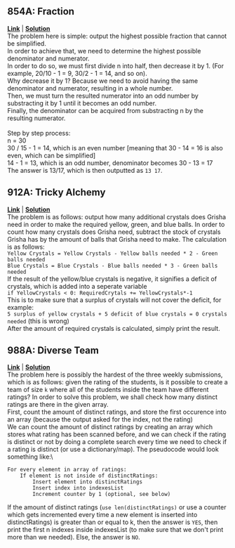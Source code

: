 ## 854A: Fraction  
[**Link**](http://codeforces.com/problemset/problem/854/A) | [**Solution**](http://codeforces.com/contest/854/submission/42278907)\
The problem here is simple: output the highest possible fraction that cannot be simplified.\
In order to achieve that, we need to determine the highest possible denominator and numerator.\
In order to do so, we must first divide n into half, then decrease it by 1. (For example, 20/10 - 1 = 9, 30/2 - 1 = 14, and so on).\
Why decrease it by 1? Because we need to avoid having the same denominator and numerator, resulting in a whole number.\
Then, we must turn the resulted numerator into an odd number by substracting it by 1 until it becomes an odd number.\
Finally, the denominator can be acquired from substracting n by the resulting numerator.\
\
Step by step process:\
n = 30\
30 / 15 - 1 = 14, which is an even number [meaning that 30 - 14 = 16 is also even, which can be simplified]\
14 - 1 = 13, which is an odd number, denominator becomes 30 - 13 = 17\
The answer is 13/17, which is then outputted as `13 17`.

## 912A: Tricky Alchemy
[**Link**](http://codeforces.com/problemset/problem/912/A) | [**Solution**](http://codeforces.com/contest/912/submission/42277918)\
The problem is as follows: output how many additional crystals does Grisha need in order to make the required yellow, green, and blue balls. In order to count how many crystals does Grisha need, subtract the stock of crystals Grisha has by the amount of balls that Grisha need to make. The calculation is as follows:\
`Yellow Crystals = Yellow Crystals - Yellow balls needed * 2 - Green balls needed`\
`Blue Crystals = Blue Crystals - Blue balls needed * 3 - Green balls needed`\
If the result of the yellow/blue crystals is negative, it signifies a deficit of crystals, which is added into a seperate variable\
`if YellowCrystals < 0: RequiredCrytals += YellowCrystals*-1`\
This is to make sure that a surplus of crystals will not cover the deficit, for example:\
`5 surplus of yellow crystals + 5 deficit of blue crystals = 0 crystals needed` (this is wrong)\
After the amount of required crystals is calculated, simply print the result.

## 988A: Diverse Team
[**Link**](http://codeforces.com/problemset/problem/988/A) | [**Solution**](http://codeforces.com/contest/988/submission/42279798)\
The problem here is possibly the hardest of the three weekly submissions, which is as follows: given the rating of the students, is it possible to create a team of size `k` where all of the students inside the team have different ratings? In order to solve this problem, we shall check how many distinct ratings are there in the given array.\
First, count the amount of distinct ratings, and store the first occurence into an array (because the output asked for the index, not the rating)\
We can count the amount of distinct ratings by creating an array which stores what rating has been scanned before, and we can check if the rating is distinct or not by doing a complete search every time we need to check if a rating is distinct (or use a dictionary/map). The pseudocode would look something like:\
```
For every element in array of ratings:
    If element is not inside of distinctRatings:
        Insert element into distinctRatings
        Insert index into indexesList
        Increment counter by 1 (optional, see below)
```
If the amount of distinct ratings (`use len(distinctRatings)` or use a counter which gets incremented every time a new element is inserted into distinctRatings) is greater than or equal to k, then the answer is `YES`, then print the first n indexes inside indexesList (to make sure that we don't print more than we needed). Else, the answer is `NO`.
